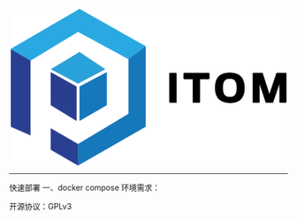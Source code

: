 <p align="center">
    <img src="python-itom-task/assets/itom_logo.png" width="500" hegiht="313" align=center>
</p>
<hr />
快速部署
   一、docker compose
   环境需求：
   
   
   




















开源协议：GPLv3




